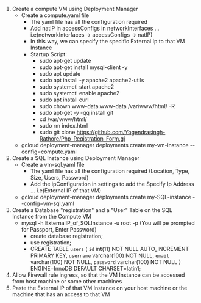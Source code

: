 1. Create a compute VM using Deployment Manager
	- Create a compute.yaml file
		- The yaml file has all the configuration required
		- Add natIP in accessConfigs in networkInterfaces ... i.e(networkInterfaces -> accessConfigs -> natIP)
		- In this way, we can specify the specific External Ip to that VM Instance
		- Startup Script:
			- sudo apt-get update
			- sudo apt-get install mysql-client -y
			- sudo apt update
			- sudo apt install -y apache2 apache2-utils
			- sudo systemctl start apache2
			- sudo systemctl enable apache2
			- sudo apt install curl
			- sudo chown www-data:www-data /var/www/html/ -R
			- sudo apt-get -y -qq install git
			- cd /var/www/html/
			- sudo rm index.html
			- sudo git clone https://github.com/Yogendrasingh-Rathore/Php_Registration_Form.gi
	- gcloud deployment-manager deployments create my-vm-instance --config=compute.yaml
2. Create a SQL Instance using Deployment Manager
	- Create a vm-sql.yaml file
		- The yaml file has all the configuration required (Location, Type, Size, Users, Password)
		- Add the ipConfiguration in settings to add the Specify Ip Address ... i.e(External IP of that VM)
	- gcloud deployment-manager deployments create my-SQL-instance --config=vm-sql.yaml
3. Create a Database "registration" and a "User" Table on the SQL Instance from the Compute VM
	- mysql -h ExternalIP_of_SQLInstance -u root -p (You will pe prompted for Passport, Enter Password)
		- create database registration;
		- use registration;
		- CREATE TABLE `users` (
					  `id` int(11) NOT NULL AUTO_INCREMENT PRIMARY KEY,
					  `username` varchar(100) NOT NULL,
					  `email` varchar(100) NOT NULL,
					  `password` varchar(100) NOT NULL
					) ENGINE=InnoDB DEFAULT CHARSET=latin1;
4. Allow Firewall rule ingress, so that the VM Instance can be accessed from host machine or some other machines
5. Paste the External IP of that VM Instance on your host machine or the machine that has an access to that VM
